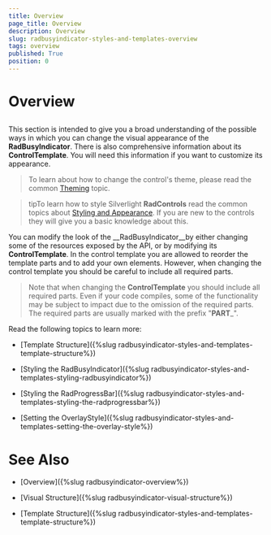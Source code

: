 ```yaml
---
title: Overview
page_title: Overview
description: Overview
slug: radbusyindicator-styles-and-templates-overview
tags: overview
published: True
position: 0
---
```


# Overview



## 

This section is intended to give you a broad understanding of the possible ways in which you can change the visual appearance of the __RadBusyIndicator__. There is also comprehensive information about its __ControlTemplate__. You will need this information if you want to customize its appearance.

>To learn about how to change the control's theme, please read the common [Theming](http://www.telerik.com/help/silverlight/common-styling-apperance-setting-theme.html) topic.

>tipTo learn how to style Silverlight __RadControls__ read the common topics about [Styling and Appearance](http://www.telerik.com/help/silverlight/common-styling-appearance-edit-control-templates-blend.html). If you are new to the controls they will give you a basic knowledge about this.

You can modify the look of the __RadBusyIndicator__by either changing some of the resources exposed by the API, or by modifying its __ControlTemplate__. In the control template you are allowed to reorder the template parts and to add your own elements. However, when changing the control template you should be careful to include all required parts.

>Note that when changing the __ControlTemplate__ you should include all required parts. Even if your code compiles, some of the functionality may be subject to impact due to the omission of the required parts. The required parts are usually marked with the prefix "__PART___".

Read the following topics to learn more: 

* [Template Structure]({%slug radbusyindicator-styles-and-templates-template-structure%})

* [Styling the RadBusyIndicator]({%slug radbusyindicator-styles-and-templates-styling-radbusyindicator%})

* [Styling the RadProgressBar]({%slug radbusyindicator-styles-and-templates-styling-the-radprogressbar%})

* [Setting the OverlayStyle]({%slug radbusyindicator-styles-and-templates-setting-the-overlay-style%})

# See Also

 * [Overview]({%slug radbusyindicator-overview%})

 * [Visual Structure]({%slug radbusyindicator-visual-structure%})

 * [Template Structure]({%slug radbusyindicator-styles-and-templates-template-structure%})
